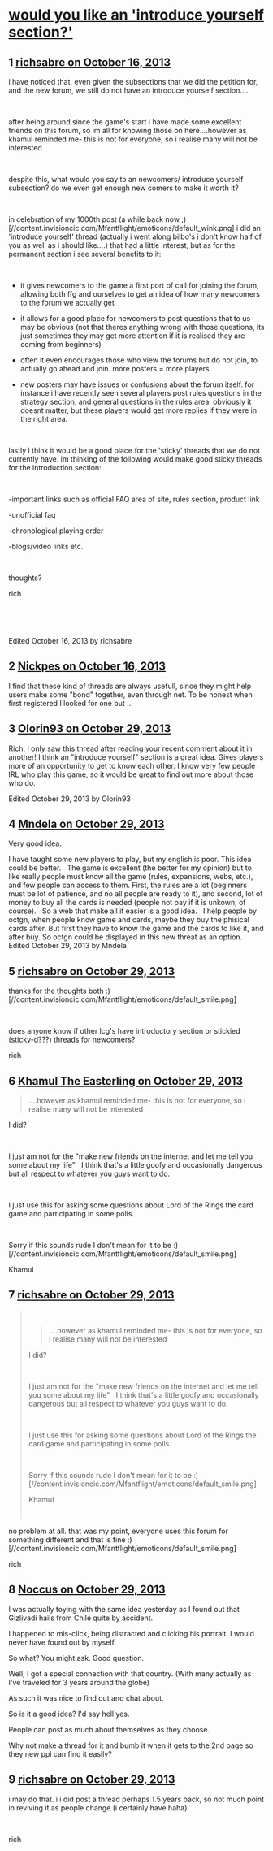 # [would you like an &#039;introduce yourself section?&#039;](https://community.fantasyflightgames.com/topic/92162-would-you-like-an-introduce-yourself-section/)

## 1 [richsabre on October 16, 2013](https://community.fantasyflightgames.com/topic/92162-would-you-like-an-introduce-yourself-section/?do=findComment&comment=889896)

i have noticed that, even given the subsections that we did the petition for, and the new forum, we still do not have an introduce yourself section....

 

after being around since the game's start i have made some excellent friends on this forum, so im all for knowing those on here....however as khamul reminded me- this is not for everyone, so i realise many will not be interested

 

despite this, what would you say to an newcomers/ introduce yourself subsection? do we even get enough new comers to make it worth it?

 

in celebration of my 1000th post (a while back now ;) [//content.invisioncic.com/Mfantflight/emoticons/default_wink.png] i did an 'introduce yourself' thread (actually i went along bilbo's i don't know half of you as well as i should like....) that had a little interest, but as for the permanent section i see several benefits to it:

 

- it gives newcomers to the game a first port of call for joining the forum, allowing both ffg and ourselves to get an idea of how many newcomers to the forum we actually get

- it allows for a good place for newcomers to post questions that to us may be obvious (not that theres anything wrong with those questions, its just sometimes they may get more attention if it is realised they are coming from beginners)

- often it even encourages those who view the forums but do not join, to actually go ahead and join. more posters = more players

- new posters may have issues or confusions about the forum itself. for instance i have recently seen several players post rules questions in the strategy section, and general questions in the rules area. obviously it doesnt matter, but these players would get more replies if they were in the right area.

 

lastly i think it would be a good place for the 'sticky' threads that we do not currently have. im thinking of the following would make good sticky threads for the introduction section:

 

-important links such as official FAQ area of site, rules section, product link

-unofficial faq

-chronological playing order

-blogs/video links etc.

 

thoughts?

rich

 

 

Edited October 16, 2013 by richsabre

## 2 [Nickpes on October 16, 2013](https://community.fantasyflightgames.com/topic/92162-would-you-like-an-introduce-yourself-section/?do=findComment&comment=889932)

I find that these kind of threads are always usefull, since they might help users make some "bond" together, even through net. To be honest when first registered I looked for one but ...

## 3 [Olorin93 on October 29, 2013](https://community.fantasyflightgames.com/topic/92162-would-you-like-an-introduce-yourself-section/?do=findComment&comment=898614)

Rich, I only saw this thread after reading your recent comment about it in another! I think an "introduce yourself" section is a great idea. Gives players more of an opportunity to get to know each other. I know very few people IRL who play this game, so it would be great to find out more about those who do.

Edited October 29, 2013 by Olorin93

## 4 [Mndela on October 29, 2013](https://community.fantasyflightgames.com/topic/92162-would-you-like-an-introduce-yourself-section/?do=findComment&comment=898628)

Very good idea.

I have taught some new players to play, but my english is poor. This idea could be better.
 
The game is excellent (the better for my opinion) but to like really people must know all the game (rules, expansions, webs, etc.), and few people can access to them. First, the rules are a lot (beginners must be lot of patience, and no all people are ready to it), and second, lot of money to buy all the cards is needed (people not pay if it is unkown, of course).
 
So a web that make all it easier is a good idea.
 
I help people by octgn, when people know game and cards, maybe they buy the phisical cards after. But first they have to know the game and the cards to like it, and after buy. So octgn could be displayed in this new threat as an option.
Edited October 29, 2013 by Mndela

## 5 [richsabre on October 29, 2013](https://community.fantasyflightgames.com/topic/92162-would-you-like-an-introduce-yourself-section/?do=findComment&comment=898659)

thanks for the thoughts both :) [//content.invisioncic.com/Mfantflight/emoticons/default_smile.png]

 

does anyone know if other lcg's have introductory section or stickied (sticky-d???) threads for newcomers?

rich

## 6 [Khamul The Easterling on October 29, 2013](https://community.fantasyflightgames.com/topic/92162-would-you-like-an-introduce-yourself-section/?do=findComment&comment=898726)

> ....however as khamul reminded me- this is not for everyone, so i realise many will not be interested

I did? 

 

I just am not for the "make new friends on the internet and let me tell you some about my life"   I think that's a little goofy and occasionally dangerous but all respect to whatever you guys want to do.

 

I just use this for asking some questions about Lord of the Rings the card game and participating in some polls.  

 

Sorry if this sounds rude I don't mean for it to be :) [//content.invisioncic.com/Mfantflight/emoticons/default_smile.png] 

Khamul

## 7 [richsabre on October 29, 2013](https://community.fantasyflightgames.com/topic/92162-would-you-like-an-introduce-yourself-section/?do=findComment&comment=898746)

>  
> 
> > ....however as khamul reminded me- this is not for everyone, so i realise many will not be interested
> 
> I did? 
> 
>  
> 
> I just am not for the "make new friends on the internet and let me tell you some about my life"   I think that's a little goofy and occasionally dangerous but all respect to whatever you guys want to do.
> 
>  
> 
> I just use this for asking some questions about Lord of the Rings the card game and participating in some polls.  
> 
>  
> 
> Sorry if this sounds rude I don't mean for it to be :) [//content.invisioncic.com/Mfantflight/emoticons/default_smile.png]
> 
> Khamul
> 
>  

no problem at all. that was my point, everyone uses this forum for something different and that is fine :) [//content.invisioncic.com/Mfantflight/emoticons/default_smile.png]

rich

## 8 [Noccus on October 29, 2013](https://community.fantasyflightgames.com/topic/92162-would-you-like-an-introduce-yourself-section/?do=findComment&comment=898900)

I was actually toying with the same idea yesterday as I found out that Gizlivadi hails from Chile quite by accident.

I happened to mis-click, being distracted and clicking his portrait. I would never have found out by myself.

So what? You might ask. Good question.

Well, I got a special connection with that country. (With many actually as I've traveled for 3 years around the globe)

As such it was nice to find out and chat about.

So is it a good idea? I'd say hell yes.

People can post as much about themselves as they choose.

Why not make a thread for it and bumb it when it gets to the 2nd page so they new ppl can find it easily?

## 9 [richsabre on October 29, 2013](https://community.fantasyflightgames.com/topic/92162-would-you-like-an-introduce-yourself-section/?do=findComment&comment=898904)

i may do that. i i did post a thread perhaps 1.5 years back, so not much point in reviving it as people change (i certainly have haha)

 

rich


